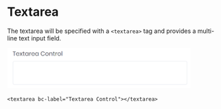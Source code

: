 # Textarea

The textarea will be specified with a `<textarea>` tag and provides a multi-line text input field.

<img class="img-shadow img-responsive center-block" src="https://raw.githubusercontent.com/brecons/metronic-tag-helper/master/docs/images/textarea_01.png" width="427" alt="Mecons Textarea Control">

```markup
<textarea bc-label="Textarea Control"></textarea>
```